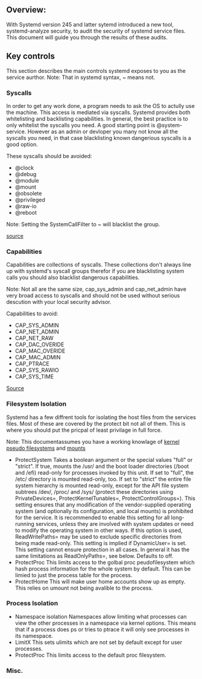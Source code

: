 ## Overview:

With Systemd version 245 and latter sytemd introduced a new tool, systemd-analyze security, to audit the security of systemd service files. 
This document will guide you through the results of these audits.

## Key controls

This section describes the main controls systemd exposes to you as the service aurthor. Note: That in systemd syntax, ~ means not.

### Syscalls

In order to get any work done, a program needs to ask the OS to actully use the machine. This access is mediated via syscalls.
Systemd provides both whitelisting and backlisting capabilities. 
In general, the best practice is to only whitelist the syscalls you need. A good starting point is @system-service.
However as an admin or devloper you many not know all the syscalls you need, in that case blacklisting known dangerious syscalls is a good option.

These syscalls should be avoided: 
- @clock
- @debug
- @module
- @mount
- @obsolete
- @privileged
- @raw-io
- @reboot

Note: Setting the SystemCallFilter to ~<syscall group> will blacklist the group.

[source](https://www.freedesktop.org/software/systemd/man/systemd.exec.html)
  
### Capabilities 

Capabilities are collections of syscalls. 
These collections don't always line up with systemd's syscall groups therefor if you are blacklisting system calls you should also blacklist dangerous capabilities.

Note: Not all are the same size, cap_sys_admin and cap_net_admin have very broad access to syscalls and should not be used without serious descution with your local security advisor.
  
Capabilities to avoid:
- CAP_SYS_ADMIN
- CAP_NET_ADMIN
- CAP_NET_RAW
- CAP_DAC_OVERIDE
- CAP_MAC_OVERIDE
- CAP_MAC_ADMIN
- CAP_PTRACE
- CAP_SYS_RAWIO
- CAP_SYS_TIME
  
[Source](https://man7.org/linux/man-pages/man7/capabilities.7.html)
  
### Filesystem Isolation
Systemd has a few diffrent tools for isolating the host files from the services files. Most of these are covered by the protect<Something> bit not all of them.
This is where you should put the pricpal of least privilage in full force.
  
Note: This documentassumes you have a working knowlage of [kernel pseudo filesystems](https://medium.com/@jain.sm/pseudo-file-systems-in-linux-5bf67eb6e450) and [mounts](https://www.computerhope.com/unix/umount.htm)
  
- ProtectSystem
    Takes a boolean argument or the special values "full" or "strict". If true, mounts the /usr/ and the boot loader directories (/boot and /efi) read-only for processes invoked by this unit. If set to "full", the /etc/ directory is mounted read-only, too. If set to "strict" the entire file system hierarchy is mounted read-only, except for the API file system subtrees /dev/, /proc/ and /sys/ (protect these directories using PrivateDevices=, ProtectKernelTunables=, ProtectControlGroups=). This setting ensures that any modification of the vendor-supplied operating system (and optionally its configuration, and local mounts) is prohibited for the service. It is recommended to enable this setting for all long-running services, unless they are involved with system updates or need to modify the operating system in other ways. If this option is used, ReadWritePaths= may be used to exclude specific directories from being made read-only. This setting is implied if DynamicUser= is set. This setting cannot ensure protection in all cases. In general it has the same limitations as ReadOnlyPaths=, see below. Defaults to off.
- ProtectProc
    This limits access to the golbal proc peudofilesystem which hash process information for the whole system by default. This can be limied to just the process table for the process.
- ProtectHome
    This will make user home accounts show up as empty. This relies on umount not being avalible to the process.
  
### Process Isolation
  
- Namespace isolation
  Namespaces allow limiting what processes can view the other processes in a namespace via kernel options. This means that if a process does ps or tries to ptrace it will only see processes in its namespace.
- LimitX
  This sets ulimits which are not set by default except for user processes.
- ProtectProc
  This limits access to the default proc filesystem.

### Misc.
